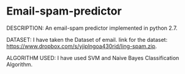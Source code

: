# Email-spam-predictor
DESCRIPTION:
An email-spam predictor implemented in python 2.7.

DATASET:
I have taken the Dataset of email.
link for the dataset: https://www.dropbox.com/s/yjiplngoa430rid/ling-spam.zip.

ALGORITHM USED:
I have used SVM and Naive Bayes Classification Algorithm.
